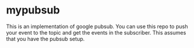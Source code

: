 # mypubsub
This is an implementation of google pubsub.
You can use this repo to push your event to the topic and get the events in the subscriber.
This assumes that you have the pubsub setup.
